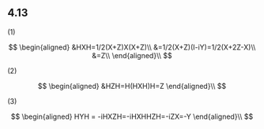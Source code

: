 ## 4.13
(1)

$$
\begin{aligned}
&HXH=1/2(X+Z)X(X+Z)\\
&=1/2(X+Z)(I-iY)=1/2(X+2Z-X)\\
&=Z\\   
\end{aligned}\\
$$

(2)

$$
\begin{aligned}
&HZH=H(HXH)H=Z
\end{aligned}\\
$$

(3)

$$
\begin{aligned}
HYH = -iHXZH=-iHXHHZH=-iZX=-Y
\end{aligned}\\
$$
